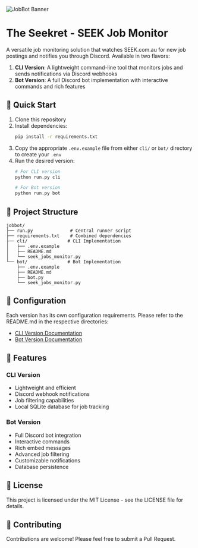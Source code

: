 ![JobBot Banner](https://cdn.getminted.cc/seekret_banner.png)

# The Seekret - SEEK Job Monitor

A versatile job monitoring solution that watches SEEK.com.au for new job postings and notifies you through Discord. Available in two flavors:

1. **CLI Version**: A lightweight command-line tool that monitors jobs and sends notifications via Discord webhooks
2. **Bot Version**: A full Discord bot implementation with interactive commands and rich features

## 🚀 Quick Start

1. Clone this repository
2. Install dependencies:
   ```bash
   pip install -r requirements.txt
   ```
3. Copy the appropriate `.env.example` file from either `cli/` or `bot/` directory to create your `.env`
4. Run the desired version:
   ```bash
   # For CLI version
   python run.py cli
   
   # For Bot version
   python run.py bot
   ```

## 📂 Project Structure

```
jobbot/
├── run.py              # Central runner script
├── requirements.txt    # Combined dependencies
├── cli/               # CLI Implementation
│   ├── .env.example
│   ├── README.md
│   └── seek_jobs_monitor.py
└── bot/               # Bot Implementation
    ├── .env.example
    ├── README.md
    ├── bot.py
    └── seek_jobs_monitor.py
```

## 🔧 Configuration

Each version has its own configuration requirements. Please refer to the README.md in the respective directories:

- [CLI Version Documentation](cli/README.md)
- [Bot Version Documentation](bot/README.md)

## 🌟 Features

### CLI Version
- Lightweight and efficient
- Discord webhook notifications
- Job filtering capabilities
- Local SQLite database for job tracking

### Bot Version
- Full Discord bot integration
- Interactive commands
- Rich embed messages
- Advanced job filtering
- Customizable notifications
- Database persistence

## 📝 License

This project is licensed under the MIT License - see the LICENSE file for details.

## 🤝 Contributing

Contributions are welcome! Please feel free to submit a Pull Request. 